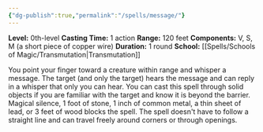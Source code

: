 ```yaml
---
{"dg-publish":true,"permalink":"/spells/message/"}
---
```


**Level:** 0th-level
**Casting Time:** 1 action
**Range:** 120 feet
**Components:** V, S, M (a short piece of copper wire)
**Duration:** 1 round
**School:** [[Spells/Schools of Magic/Transmutation\|Transmutation]]

You point your finger toward a creature within range and whisper a message. The target (and only the target) hears the message and can reply in a whisper that only you can hear.
You can cast this spell through solid objects if you are familiar with the target and know it is beyond the barrier. Magical silence, 1 foot of stone, 1 inch of common metal, a thin sheet of lead, or 3 feet of wood blocks the spell. The spell doesn't have to follow a straight line and can travel freely around corners or through openings.
